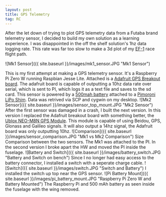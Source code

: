 ```yaml
---
layout: post
title: GPS Telemetry
tag: RC
---
```


After the let down of trying to plot GPS telemetry data from a Futaba brand telemetry sensor, I decided to build my own solution as a learning experience. I was disappointed in the off the shelf solution's 1hz data logging rate. This rate was far too slow to make a 3d plot of my [EF-1](http://www.nmpra.net/rules.htm "NMPRA Rules") race flight path.

![Mk1 Sensor]({{ site.baseurl }}/images/mk1_sensor.JPG "Mk1 Sensor") 

This is my first attempt at making a GPS telemetry sensor. It's a Raspberry Pi Zero W running Raspbian Jesse Lite. Attached is a [Adafruit GPS Breakout board](https://www.adafruit.com/product/746 "GPS Breakout Module"). The adafruit board is capable of outputting a 10hz data rate over serial, which is sent to PI, which logs it as a text file and saves to the sd card. This sensor is powered by a [500mah battery](https://www.adafruit.com/product/1578 "Adafruit Battery") attached to a [Pimoroni LiPo Shim](https://www.adafruit.com/product/3196). Data was retrived via SCP and cygwin on my desktop.
![Mk2 Sensor]({{ site.baseurl }}/images/sensor_top_mount.JPG "Mk2 Sensor") 
After the first sensor was damaged in a crash, I built the next version. In this version I replaced the Adafruit breakout board with something better, the [Ublox NEO-M8N GPS Module](https://store.drotek.com/DP0107 "Drotek GPS Module"). This module is capable of using Beidou, GPS, Glonass and Galileo signals. It will also output a 14hz signal, the Adafruit board was only outputting 10hz.
![Comparison]({{ site.baseurl }}/images/sensor_comparison.JPG "Mk1 vs Mk2 Comparison") 
Size Comparison between the two sensors. The Mk1 was attached to the PI. 
In the second version I broke apart the HW and moved the PI inside the fuselage.
![Battery and Switch]({{ site.baseurl }}/images/battery_switch.JPG "Battery and Switch on bench")
Since I no longer had easy access to the battery connector, I installed a switch with a seperate charge cable.
![Switch]({{ site.baseurl }}/images/switch.JPG "Switch and Battery") 
I installed the switch up top near the GPS sensor.
![Pi Battery Mount]({{ site.baseurl }}/images/pi_battery_mount.JPG "Raspberry Pi Zero W and Battery Mounted") 
The Raspberry Pi and 500 mAh battery as seen inside the fuselage with the wing removed.
